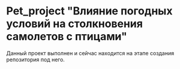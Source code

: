 # Pet_project "Влияние погодных условий на столкновения самолетов с птицами"
Данный проект выполнен и сейчас находится на этапе создания репозитория под него.
